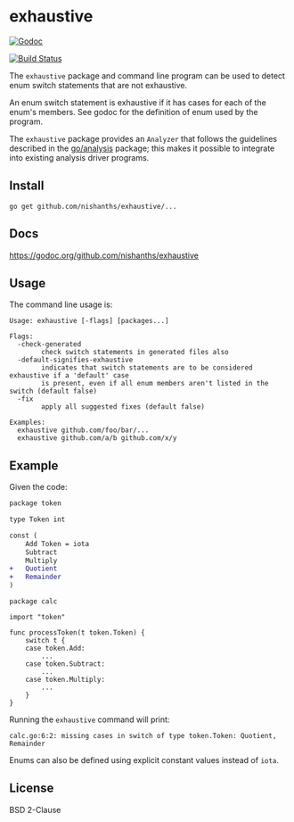 # exhaustive

[![Godoc](https://godoc.org/github.com/nishanths/exhaustive?status.svg)](https://godoc.org/github.com/nishanths/exhaustive)

[![Build Status](https://travis-ci.org/nishanths/exhaustive.svg?branch=master)](https://travis-ci.org/nishanths/exhaustive)

The `exhaustive` package and command line program can be used to detect
enum switch statements that are not exhaustive.

An enum switch statement is exhaustive if it has cases for each of the enum's members. See godoc for the definition of enum used by the program.

The `exhaustive` package provides an `Analyzer` that follows the guidelines
described in the [go/analysis](https://godoc.org/golang.org/x/tools/go/analysis) package; this makes
it possible to integrate into existing analysis driver programs.

## Install

```
go get github.com/nishanths/exhaustive/...
```

## Docs

https://godoc.org/github.com/nishanths/exhaustive

## Usage

The command line usage is:

```
Usage: exhaustive [-flags] [packages...]

Flags:
  -check-generated
    	check switch statements in generated files also
  -default-signifies-exhaustive
    	indicates that switch statements are to be considered exhaustive if a 'default' case
    	is present, even if all enum members aren't listed in the switch (default false)
  -fix
    	apply all suggested fixes (default false)

Examples:
  exhaustive github.com/foo/bar/...
  exhaustive github.com/a/b github.com/x/y
```

## Example

Given the code:

```diff
package token

type Token int

const (
	Add Token = iota
	Subtract
	Multiply
+	Quotient
+	Remainder
)
```
```
package calc

import "token"

func processToken(t token.Token) {
	switch t {
	case token.Add:
		...
	case token.Subtract:
		...
	case token.Multiply:
		...
	}
}
```

Running the `exhaustive` command will print:

```
calc.go:6:2: missing cases in switch of type token.Token: Quotient, Remainder
```

Enums can also be defined using explicit constant values instead of `iota`.

## License

BSD 2-Clause
